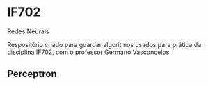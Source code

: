 # IF702
Redes Neurais

Respositório criado para guardar algoritmos usados para prática da disciplina IF702, com o professor Germano Vasconcelos

## Perceptron
